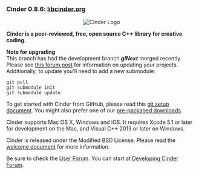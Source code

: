 ### Cinder 0.8.6: [libcinder.org](http://libcinder.org)

<p align="center">
  <img src="http://libcinder.org/images/logo.png" alt="Cinder Logo"/>
</p>

**Cinder is a peer-reviewed, free, open source C++ library for creative coding.**

**Note for upgrading**<br />
This branch has had the development branch ***glNext*** merged recently. Please see [this forum post](https://forum.libcinder.org/#Topic/23286000002367073) for information on updating your projects.
Additionally, to update you'll need to add a new submodule:<br />
```
git pull
git submodule init
git submodule update
```


To get started with Cinder from GitHub, please read this [git setup document](http://libcinder.org/docs/welcome/GitSetup.html). You might also prefer one of our [pre-packaged downloads](http://libcinder.org/download/).

Cinder supports Mac OS X, Windows and iOS. It requires Xcode 5.1 or later for development on the Mac, and Visual C++ 2013 or later on Windows.

Cinder is released under the Modified BSD License. Please read the [welcome document](http://libcinder.org/docs/dev/) for more information.

Be sure to check the [User Forum](http://forum.libcinder.org/#AllForums). You can start at [Developing Cinder Forum](http://forum.libcinder.org/#Forum/developing-cinder).

